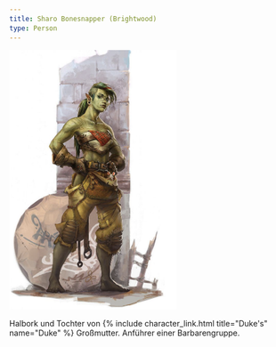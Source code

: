 ```yaml
---
title: Sharo Bonesnapper (Brightwood)
type: Person
---
```


<img src='/images/skt/sharo.png' class="image-right move-left" style="max-width: 300px" />

Halbork und Tochter von {% include character_link.html title="Duke's" name="Duke" %} Großmutter.
Anführer einer Barbarengruppe.

<div style="clear: both"></div>
